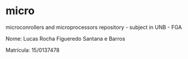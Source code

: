 # micro
microconrollers and microprocessors repository - subject in UNB - FGA

Nome: Lucas Rocha Figueredo Santana e Barros

Matrícula: 15/0137478
